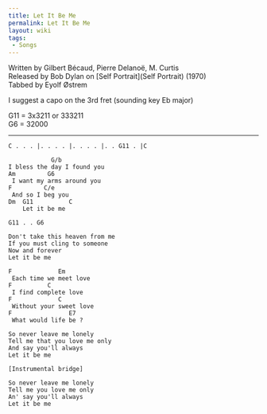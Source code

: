 ```yaml
---
title: Let It Be Me
permalink: Let It Be Me
layout: wiki
tags:
 - Songs
---
```


Written by Gilbert Bécaud, Pierre Delanoë, M. Curtis  
Released by Bob Dylan on [Self Portrait](Self Portrait)
(1970)  
Tabbed by Eyolf Østrem

I suggest a capo on the 3rd fret (sounding key Eb major)

G11 = 3x3211 or 333211  
G6 = 32000

* * * * *

    C . . . |. . . . |. . . . |. . G11 . |C

                G/b
    I bless the day I found you
    Am         G6
     I want my arms around you
    F         C/e
     And so I beg you
    Dm  G11          C
        Let it be me

    G11 . . G6

    Don't take this heaven from me
    If you must cling to someone
    Now and forever
    Let it be me

    F             Em
     Each time we meet love
    F          C
     I find complete love
    F             C
     Without your sweet love
    F                E7
     What would life be ?

    So never leave me lonely
    Tell me that you love me only
    And say you'll always
    Let it be me

    [Instrumental bridge]

    So never leave me lonely
    Tell me you love me only
    An' say you'll always
    Let it be me
